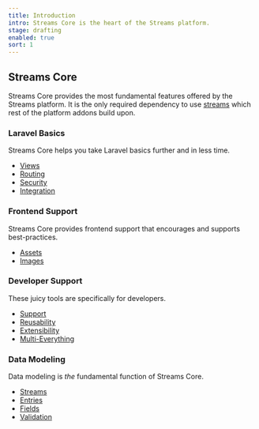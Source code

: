```yaml
---
title: Introduction
intro: Streams Core is the heart of the Streams platform.
stage: drafting
enabled: true
sort: 1
---
```


## Streams Core

Streams Core provides the most fundamental features offered by the Streams platform. It is the only required dependency to use [streams](streams) which rest of the platform addons build upon.

### Laravel Basics

Streams Core helps you take Laravel basics further and in less time.

- [Views](views)
- [Routing](routing)
- [Security](security)
- [Integration](providers)

### Frontend Support

Streams Core provides frontend support that encourages and supports best-practices.

- [Assets](assets)
- [Images](images)

### Developer Support

These juicy tools are specifically for developers. 

- [Support](support)
- [Reusability](addons)
- [Extensibility](extending)
- [Multi-Everything](applications)

### Data Modeling

Data modeling is *the* fundamental function of Streams Core.

- [Streams](streams)
- [Entries](entries)
- [Fields](fields)
- [Validation](validation)
